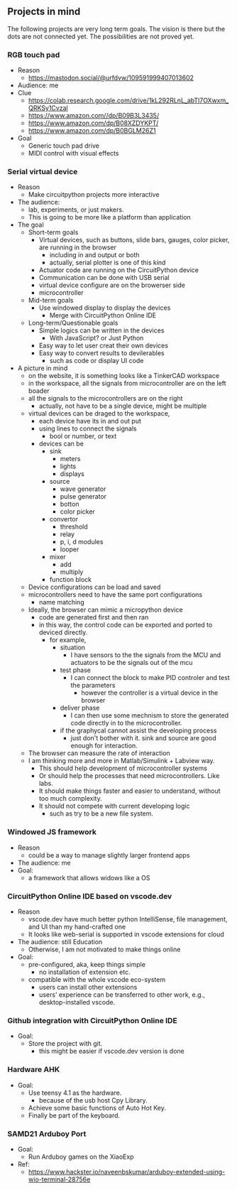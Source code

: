 ## Projects in mind
The following projects are very long term goals.
The vision is there but the dots are not connected yet.
The possibilities are not proved yet.

### RGB touch pad
- Reason
    - https://mastodon.social/@urfdvw/109591999407013602
- Audience: me
- Clue
    - https://colab.research.google.com/drive/1kL292RLnL_abTl7OXwxm_QRKSy1Cvzal
    - https://www.amazon.com//dp/B09B3L3435/
    - https://www.amazon.com/dp/B08XZDYKPT/
    - https://www.amazon.com/dp/B0BGLM26Z1
- Goal
    - Generic touch pad drive
    - MIDI control with visual effects

### Serial virtual device
- Reason
    - Make circuitpython projects more interactive
- The audience:
    - lab, experiments, or just makers. 
    - This is going to be more like a platform than application
- The goal
    - Short-term goals
        - Virtual devices, such as buttons, slide bars, gauges, color picker, are running in the browser
            - including in and output or both
            - actually, serial plotter is one of this kind
        - Actuator code are running on the CircuitPython device
        - Communication can be done with USB serial
        - virtual device configure are on the browerser side
        - microcontroller 
    - Mid-term goals
        - Use windowed display to display the devices
            - Merge with CircuitPython Online IDE
    - Long-term/Questionable goals
        - Simple logics can be written in the devices
            - With JavaScript? or Just Python
        - Easy way to let user creat their own devices
        - Easy way to convert results to devilerables
            - such as code or display UI code
- A picture in mind
    - on the website, it is something looks like a TinkerCAD workspace
    - in the workspace, all the signals from microcontroller are on the left boader
    - all the signals to the microcontrollers are on the right
        - actually, not have to be a single device, might be multiple
    - virtual devices can be draged to the workspace,
        - each device have its in and out put
        - using lines to connect the signals
            - bool or number, or text
        - devices can be 
            - sink
                - meters
                - lights
                - displays
            - source
                - wave generator
                - pulse generator
                - botton
                - color picker
            - convertor
                - threshold
                - relay
                - p, i, d modules
                - looper
            - mixer
                - add
                - multiply
            - function block
    - Device configurations can be load and saved
    - microcontrollers need to have the same port configurations
        - name matching
    - Ideally, the browser can mimic a micropython device
        - code are generated first and then ran
        - in this way, the control code can be exported and ported to deviced directly.
            - for example, 
                - situation
                    - I have sensors to the the signals from the MCU and actuators to be the signals out of the mcu
                - test phase
                    - I can connect the block to make PID controler and test the parameters
                        - however the controller is a virtual device in the browser
                - deliver phase
                    - I can then use some mechnism to store the generated code directly in to the microcontroller.
                - if the graphycal cannot assist the developing process
                    - just don't bother with it. sink and source are good enough for interaction.
    - The browser can measure the rate of interaction
    - I am thinking more and more in Matlab/Simulink + Labview way.
        - This should help development of microcontroller systems
        - Or should help the processes that need microcontrollers. Like labs.
        - It should make things faster and easier to understand, without too much complexity.
        - It should not compete with current developing logic
            - such as try to be a new file system.

### Windowed JS framework
- Reason
    - could be a way to manage slightly larger frontend apps
- The audience: me
- Goal:
    - a framework that allows widows like a OS

### CircuitPython Online IDE based on vscode.dev
- Reason
    - vscode.dev have much better python IntelliSense, file management, and UI than my hand-crafted one
    - It looks like web-serial is supported in vscode extensions for cloud
- The audience: still Education
    - Otherwise, I am not motivated to make things online
- Goal:
    - pre-configured, aka, keep things simple
        - no installation of extension etc.
    - compatible with the whole vscode eco-system
        - users can install other extensions
        - users' experience can be transferred to other work, e.g., desktop-installed vscode.

### Github integration with CircuitPython Online IDE
- Goal:
    - Store the project with git.
        - this might be easier if vscode.dev version is done

### Hardware AHK
- Goal:
    - Use teensy 4.1 as the hardware.
        - because of the usb host Cpy Library.
    - Achieve some basic functions of Auto Hot Key.
    - Finally be part of the keyboard.

### SAMD21 Arduboy Port
- Goal:
    - Run Arduboy games on the XiaoExp
- Ref:
    - https://www.hackster.io/naveenbskumar/arduboy-extended-using-wio-terminal-28756e
